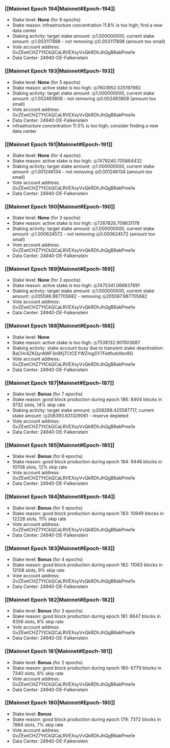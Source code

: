 ### [[Mainnet Epoch 194|Mainnet#Epoch-194]]
* Stake level: **None** (for 6 epochs)
* Stake reason: infrastructure concentration 11.8% is too high; find a new data center
* Staking activity: target stake amount: ◎1.000000000, current stake amount: ◎1.003117898 - not removing ◎0.003117898 (amount too small)
* Vote account address: GvZEwtCHZ7YtCkQCaLRVEXsyVvQkRDhJhQgB6akPme1e
* Data Center: 24940-DE-Falkenstein
### [[Mainnet Epoch 193|Mainnet#Epoch-193]]
* Stake level: **None** (for 5 epochs)
* Stake reason: active stake is too high: ◎7603952.025197982
* Staking activity: target stake amount: ◎1.000000000, current stake amount: ◎1.002493808 - not removing ◎0.002493808 (amount too small)
* Vote account address: GvZEwtCHZ7YtCkQCaLRVEXsyVvQkRDhJhQgB6akPme1e
* Data Center: 24940-DE-Falkenstein
* infrastructure concentration 11.5% is too high; consider finding a new data center
### [[Mainnet Epoch 191|Mainnet#Epoch-191]]
* Stake level: **None** (for 4 epochs)
* Stake reason: active stake is too high: ◎7479240.705864432
* Staking activity: target stake amount: ◎1.000000000, current stake amount: ◎1.001246134 - not removing ◎0.001246134 (amount too small)
* Vote account address: GvZEwtCHZ7YtCkQCaLRVEXsyVvQkRDhJhQgB6akPme1e
* Data Center: 24940-DE-Falkenstein
### [[Mainnet Epoch 190|Mainnet#Epoch-190]]
* Stake level: **None** (for 3 epochs)
* Stake reason: active stake is too high: ◎7267826.708631178
* Staking activity: target stake amount: ◎1.000000000, current stake amount: ◎1.000624572 - not removing ◎0.000624572 (amount too small)
* Vote account address: GvZEwtCHZ7YtCkQCaLRVEXsyVvQkRDhJhQgB6akPme1e
* Data Center: 24940-DE-Falkenstein
### [[Mainnet Epoch 189|Mainnet#Epoch-189]]
* Stake level: **None** (for 2 epochs)
* Stake reason: active stake is too high: ◎7475341.066837691
* Staking activity: target stake amount: ◎1.000000000, current stake amount: ◎205598.987705682 - removing ◎205597.987705682
* Vote account address: GvZEwtCHZ7YtCkQCaLRVEXsyVvQkRDhJhQgB6akPme1e
* Data Center: 24940-DE-Falkenstein
### [[Mainnet Epoch 188|Mainnet#Epoch-188]]
* Stake level: **None**
* Stake reason: active stake is too high: ◎7538132.901503687
* Staking activity: stake account busy due to transient stake deactivation: BaCHr4ZKQyrAWF3n9Xj7CtCEYWZmgSY7FetthobXbn9G
* Vote account address: GvZEwtCHZ7YtCkQCaLRVEXsyVvQkRDhJhQgB6akPme1e
* Data Center: 24940-DE-Falkenstein
### [[Mainnet Epoch 187|Mainnet#Epoch-187]]
* Stake level: **Bonus** (for 7 epochs)
* Stake reason: good block production during epoch 186: 8404 blocks in 9732 slots, 14% skip rate
* Staking activity: target stake amount: ◎208289.425587717, current stake amount: ◎206393.831329061 - reserve depleted
* Vote account address: GvZEwtCHZ7YtCkQCaLRVEXsyVvQkRDhJhQgB6akPme1e
* Data Center: 24940-DE-Falkenstein
### [[Mainnet Epoch 185|Mainnet#Epoch-185]]
* Stake level: **Bonus** (for 6 epochs)
* Stake reason: good block production during epoch 184: 9446 blocks in 10708 slots, 12% skip rate
* Vote account address: GvZEwtCHZ7YtCkQCaLRVEXsyVvQkRDhJhQgB6akPme1e
* Data Center: 24940-DE-Falkenstein
### [[Mainnet Epoch 184|Mainnet#Epoch-184]]
* Stake level: **Bonus** (for 5 epochs)
* Stake reason: good block production during epoch 183: 10949 blocks in 12228 slots, 11% skip rate
* Vote account address: GvZEwtCHZ7YtCkQCaLRVEXsyVvQkRDhJhQgB6akPme1e
* Data Center: 24940-DE-Falkenstein
### [[Mainnet Epoch 183|Mainnet#Epoch-183]]
* Stake level: **Bonus** (for 4 epochs)
* Stake reason: good block production during epoch 182: 11063 blocks in 12108 slots, 9% skip rate
* Vote account address: GvZEwtCHZ7YtCkQCaLRVEXsyVvQkRDhJhQgB6akPme1e
* Data Center: 24940-DE-Falkenstein
### [[Mainnet Epoch 182|Mainnet#Epoch-182]]
* Stake level: **Bonus** (for 3 epochs)
* Stake reason: good block production during epoch 181: 8647 blocks in 9356 slots, 8% skip rate
* Vote account address: GvZEwtCHZ7YtCkQCaLRVEXsyVvQkRDhJhQgB6akPme1e
* Data Center: 24940-DE-Falkenstein
### [[Mainnet Epoch 181|Mainnet#Epoch-181]]
* Stake level: **Bonus** (for 2 epochs)
* Stake reason: good block production during epoch 180: 6779 blocks in 7340 slots, 8% skip rate
* Vote account address: GvZEwtCHZ7YtCkQCaLRVEXsyVvQkRDhJhQgB6akPme1e
* Data Center: 24940-DE-Falkenstein
### [[Mainnet Epoch 180|Mainnet#Epoch-180]]
* Stake level: **Bonus**
* Stake reason: good block production during epoch 179: 7372 blocks in 7884 slots, 7% skip rate
* Vote account address: GvZEwtCHZ7YtCkQCaLRVEXsyVvQkRDhJhQgB6akPme1e
* Data Center: 24940-DE-Falkenstein